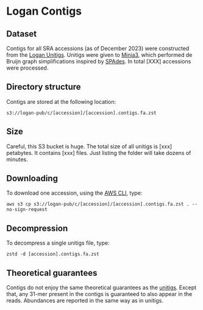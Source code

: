 # Logan Contigs

## Dataset

Contigs for all SRA accessions (as of December 2023) were constructed from the [Logan Unitigs](Unitigs.md). Unitigs were given to [Minia3](https://github.com/GATB/minia), which performed de Bruijn graph simplifications inspired by [SPAdes](https://github.com/ablab/spades). In total [XXX] accessions were processed. 

## Directory structure

Contigs are stored at the following location:

    s3://logan-pub/c/[accession]/[accession].contigs.fa.zst

## Size

Careful, this S3 bucket is huge. The total size of all unitigs is [xxx] petabytes. It contains [xxx] files. Just listing the folder will take dozens of minutes.

## Downloading 

To download one accession, using the [AWS CLI](https://aws.amazon.com/cli/), type:
    
    aws s3 cp s3://logan-pub/c/[accession]/[accession].contigs.fa.zst . --no-sign-request

## Decompression

To decompress a single unitigs file, type:

    zstd -d [accession].contigs.fa.zst

## Theoretical guarantees

Contigs do not enjoy the same theoretical guarantees as the [unitigs](https://github.com/IndexThePlanet/Logan/blob/main/Unitigs.md#theoretical-guarantees). Except that, any 31-mer present in the contigs is guaranteed to also appear in the reads. Abundances are reported in the same way as in unitigs.
